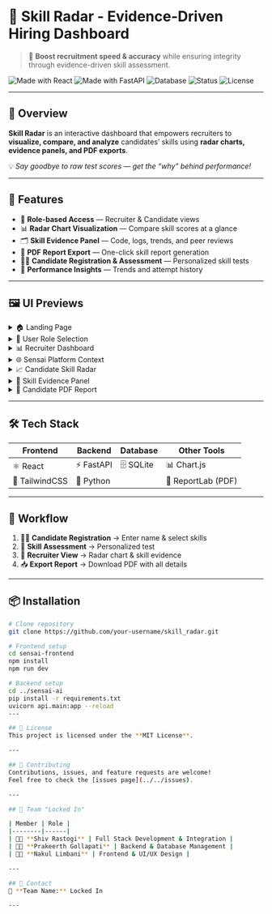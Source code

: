 # 🎯 Skill Radar - Evidence-Driven Hiring Dashboard

> 🚀 **Boost recruitment speed & accuracy** while ensuring integrity through evidence-driven skill assessment.

![Made with React](https://img.shields.io/badge/Made%20with-React-blue?style=flat&logo=react)
![Made with FastAPI](https://img.shields.io/badge/Made%20with-FastAPI-009688?style=flat&logo=fastapi)
![Database](https://img.shields.io/badge/Database-SQLite-blue?style=flat&logo=sqlite)
![Status](https://img.shields.io/badge/Status-Active-success?style=flat)
![License](https://img.shields.io/badge/License-MIT-yellow?style=flat)

---

## 📌 Overview
**Skill Radar** is an interactive dashboard that empowers recruiters to **visualize, compare, and analyze** candidates’ skills using **radar charts, evidence panels, and PDF exports**.

💡 *Say goodbye to raw test scores — get the “why” behind performance!*

---

## 🚀 Features

- 👥 **Role-based Access** — Recruiter & Candidate views
- 📊 **Radar Chart Visualization** — Compare skill scores at a glance
- 🗂 **Skill Evidence Panel** — Code, logs, trends, and peer reviews
- 📄 **PDF Report Export** — One-click skill report generation
- 🧑‍💻 **Candidate Registration & Assessment** — Personalized skill tests
- 🎯 **Performance Insights** — Trends and attempt history

---

## 🖼 UI Previews

<details>
<summary>🏠 Landing Page</summary>

The main landing page with options to **Open Skill Radar** or **Try a demo**.

<img width="1280" height="580" alt="Landing Page" src="https://github.com/user-attachments/assets/992824c9-e6ef-4012-af5b-c8da691c0f0b" />

</details>

<details>
<summary>👥 User Role Selection</summary>

Sign in as a **Recruiter** or **Candidate**.

<img width="1280" height="576" alt="Role Selection" src="https://github.com/user-attachments/assets/f87016b4-0439-4f54-b674-ef34ecb365b6" />

</details>

<details>
<summary>📊 Recruiter Dashboard</summary>

View a list of candidates and open their skill radar profiles.

<img width="1280" height="573" alt="Recruiter Dashboard" src="https://github.com/user-attachments/assets/9e03eb96-593d-4c03-af5c-5c08f4eeaeda" />

</details>

<details>
<summary>🌐 Sensai Platform Context</summary>

Integrated into the Sensai platform with courses and leaderboards.

<img width="1280" height="581" alt="Platform Context" src="https://github.com/user-attachments/assets/de6c7831-161d-4247-8649-912f31cbde5d" />

</details>

<details>
<summary>📈 Candidate Skill Radar</summary>

Visualize skill scores for **Algorithms, SQL, System Design, and Debugging**.  
Includes **Export PDF** button.

<img width="1280" height="579" alt="Skill Radar" src="https://github.com/user-attachments/assets/17a5700f-aee2-4e96-b624-001d2e3455ee" />

</details>

<details>
<summary>🧾 Skill Evidence Panel</summary>

- **Overview Tab** — Summary & score  
- **Code Tab** — Candidate's best attempt  
- **Logs Tab** — Step-by-step actions  
- **Trend Tab** — Performance over attempts  
- **Reviews Tab** — Peer feedback  

<img width="1280" height="578" alt="Evidence Overview" src="https://github.com/user-attachments/assets/076da431-ee33-4226-8e3c-e50016fda72b" />

</details>

<details>
<summary>📄 Candidate PDF Report</summary>

Export detailed performance summaries with trends and evidence.

<img width="658" height="792" alt="PDF Report" src="https://github.com/user-attachments/assets/d206f6c2-ae84-47ab-8362-3099601906a8" />

</details>

---

## 🛠 Tech Stack

| **Frontend** | **Backend** | **Database** | **Other Tools** |
|--------------|-------------|--------------|-----------------|
| ⚛️ React | ⚡ FastAPI | 🗄 SQLite | 📊 Chart.js |
| 🎨 TailwindCSS | 🐍 Python | | 📄 ReportLab (PDF) |

---

## 🔄 Workflow

1. 🧑‍🎓 **Candidate Registration** → Enter name & select skills  
2. 📝 **Skill Assessment** → Personalized test  
3. 👔 **Recruiter View** → Radar chart & skill evidence  
4. 📥 **Export Report** → Download PDF with all details  

---

## 📦 Installation

```bash
# Clone repository
git clone https://github.com/your-username/skill_radar.git

# Frontend setup
cd sensai-frontend
npm install
npm run dev

# Backend setup
cd ../sensai-ai
pip install -r requirements.txt
uvicorn api.main:app --reload
---

## 📜 License
This project is licensed under the **MIT License**.

---

## 🤝 Contributing
Contributions, issues, and feature requests are welcome!  
Feel free to check the [issues page](../../issues).

---

## 👥 Team "Locked In"

| Member | Role |
|--------|------|
| 🧑‍💻 **Shiv Rastogi** | Full Stack Development & Integration |
| 🧑‍💻 **Prakeerth Gollapati** | Backend & Database Management |
| 🧑‍💻 **Nakul Limbani** | Frontend & UI/UX Design |

---

## 📧 Contact
📌 **Team Name:** Locked In  

---



